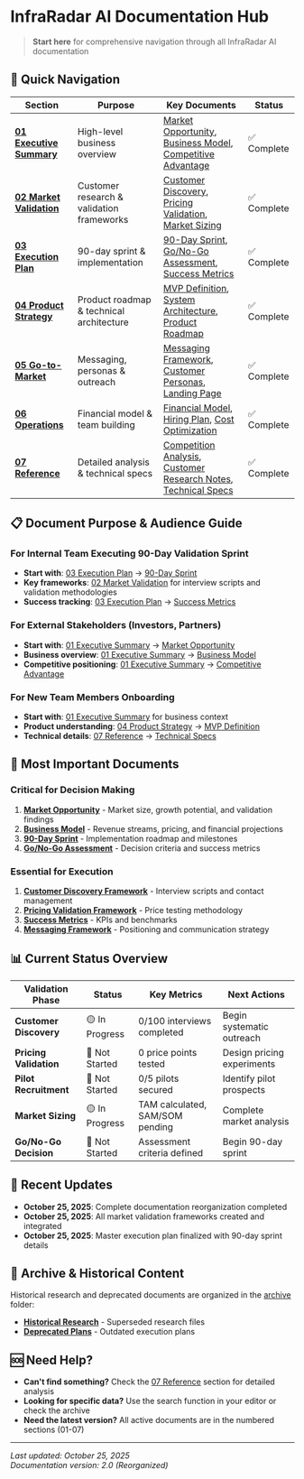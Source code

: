 # InfraRadar AI Documentation Hub

> **Start here** for comprehensive navigation through all InfraRadar AI documentation

## 🚀 Quick Navigation

| Section                                           | Purpose                                   | Key Documents                                                                                                                                                                                                  | Status      |
| ------------------------------------------------- | ----------------------------------------- | -------------------------------------------------------------------------------------------------------------------------------------------------------------------------------------------------------------- | ----------- |
| **[01 Executive Summary](01-executive-summary/)** | High-level business overview              | [Market Opportunity](01-executive-summary/market-opportunity.md), [Business Model](01-executive-summary/business-model.md), [Competitive Advantage](01-executive-summary/competitive-advantage.md)             | ✅ Complete |
| **[02 Market Validation](02-market-validation/)** | Customer research & validation frameworks | [Customer Discovery](02-market-validation/customer-discovery-framework.md), [Pricing Validation](02-market-validation/pricing-validation-framework.md), [Market Sizing](02-market-validation/market-sizing.md) | ✅ Complete |
| **[03 Execution Plan](03-execution-plan/)**       | 90-day sprint & implementation            | [90-Day Sprint](03-execution-plan/90-day-sprint.md), [Go/No-Go Assessment](03-execution-plan/go-no-go-assessment.md), [Success Metrics](03-execution-plan/success-metrics.md)                                  | ✅ Complete |
| **[04 Product Strategy](04-product-strategy/)**   | Product roadmap & technical architecture  | [MVP Definition](04-product-strategy/mvp-definition.md), [System Architecture](04-product-strategy/system-architecture.md), [Product Roadmap](04-product-strategy/product-roadmap.md)                          | ✅ Complete |
| **[05 Go-to-Market](05-go-to-market/)**           | Messaging, personas & outreach            | [Messaging Framework](05-go-to-market/messaging-framework.md), [Customer Personas](05-go-to-market/customer-personas.md), [Landing Page](05-go-to-market/landing-page/)                                        | ✅ Complete |
| **[06 Operations](06-operations/)**               | Financial model & team building           | [Financial Model](06-operations/financial-model.md), [Hiring Plan](06-operations/hiring-plan.md), [Cost Optimization](06-operations/cost-optimization.md)                                                      | ✅ Complete |
| **[07 Reference](07-reference/)**                 | Detailed analysis & technical specs       | [Competition Analysis](07-reference/competition-analysis.md), [Customer Research Notes](07-reference/customer-research-notes.md), [Technical Specs](07-reference/technical-specs.md)                           | ✅ Complete |

## 📋 Document Purpose & Audience Guide

### For Internal Team Executing 90-Day Validation Sprint

- **Start with**: [03 Execution Plan](03-execution-plan/) → [90-Day Sprint](03-execution-plan/90-day-sprint.md)
- **Key frameworks**: [02 Market Validation](02-market-validation/) for interview scripts and validation methodologies
- **Success tracking**: [03 Execution Plan](03-execution-plan/) → [Success Metrics](03-execution-plan/success-metrics.md)

### For External Stakeholders (Investors, Partners)

- **Start with**: [01 Executive Summary](01-executive-summary/) → [Market Opportunity](01-executive-summary/market-opportunity.md)
- **Business overview**: [01 Executive Summary](01-executive-summary/) → [Business Model](01-executive-summary/business-model.md)
- **Competitive positioning**: [01 Executive Summary](01-executive-summary/) → [Competitive Advantage](01-executive-summary/competitive-advantage.md)

### For New Team Members Onboarding

- **Start with**: [01 Executive Summary](01-executive-summary/) for business context
- **Product understanding**: [04 Product Strategy](04-product-strategy/) → [MVP Definition](04-product-strategy/mvp-definition.md)
- **Technical details**: [07 Reference](07-reference/) → [Technical Specs](07-reference/technical-specs.md)

## 🎯 Most Important Documents

### Critical for Decision Making

1. **[Market Opportunity](01-executive-summary/market-opportunity.md)** - Market size, growth potential, and validation findings
2. **[Business Model](01-executive-summary/business-model.md)** - Revenue streams, pricing, and financial projections
3. **[90-Day Sprint](03-execution-plan/90-day-sprint.md)** - Implementation roadmap and milestones
4. **[Go/No-Go Assessment](03-execution-plan/go-no-go-assessment.md)** - Decision criteria and success metrics

### Essential for Execution

1. **[Customer Discovery Framework](02-market-validation/customer-discovery-framework.md)** - Interview scripts and contact management
2. **[Pricing Validation Framework](02-market-validation/pricing-validation-framework.md)** - Price testing methodology
3. **[Success Metrics](03-execution-plan/success-metrics.md)** - KPIs and benchmarks
4. **[Messaging Framework](05-go-to-market/messaging-framework.md)** - Positioning and communication strategy

## 📊 Current Status Overview

| Validation Phase       | Status         | Key Metrics                     | Next Actions               |
| ---------------------- | -------------- | ------------------------------- | -------------------------- |
| **Customer Discovery** | 🟡 In Progress | 0/100 interviews completed      | Begin systematic outreach  |
| **Pricing Validation** | 🔴 Not Started | 0 price points tested           | Design pricing experiments |
| **Pilot Recruitment**  | 🔴 Not Started | 0/5 pilots secured              | Identify pilot prospects   |
| **Market Sizing**      | 🟡 In Progress | TAM calculated, SAM/SOM pending | Complete market analysis   |
| **Go/No-Go Decision**  | 🔴 Not Started | Assessment criteria defined     | Begin 90-day sprint        |

## 🔄 Recent Updates

- **October 25, 2025**: Complete documentation reorganization completed
- **October 25, 2025**: All market validation frameworks created and integrated
- **October 25, 2025**: Master execution plan finalized with 90-day sprint details

## 📁 Archive & Historical Content

Historical research and deprecated documents are organized in the [archive](archive/) folder:

- **[Historical Research](archive/historical-research/)** - Superseded research files
- **[Deprecated Plans](archive/deprecated-plans/)** - Outdated execution plans

## 🆘 Need Help?

- **Can't find something?** Check the [07 Reference](07-reference/) section for detailed analysis
- **Looking for specific data?** Use the search function in your editor or check the archive
- **Need the latest version?** All active documents are in the numbered sections (01-07)

---

_Last updated: October 25, 2025_  
_Documentation version: 2.0 (Reorganized)_
